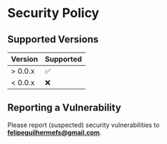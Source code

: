 # Security Policy

## Supported Versions

| Version | Supported          |
| ------- | ------------------ |
| > 0.0.x | :white_check_mark: |
| < 0.0.x | :x:                |

## Reporting a Vulnerability

Please report (suspected) security vulnerabilities to
**[felipeguilhermefs@gmail.com](mailto:felipeguilhermefs@gmail.com)**.
